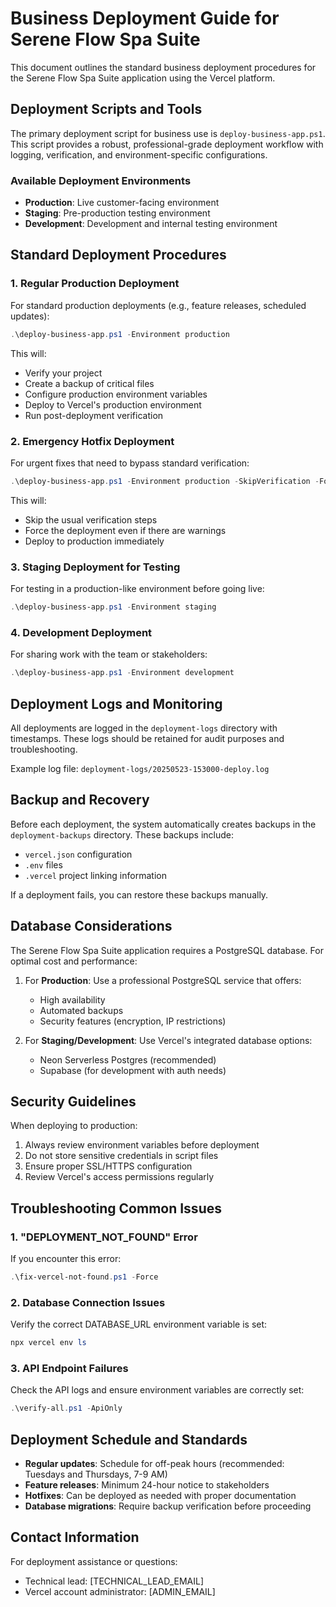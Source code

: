 # Business Deployment Guide for Serene Flow Spa Suite

This document outlines the standard business deployment procedures for the Serene Flow Spa Suite application using the Vercel platform.

## Deployment Scripts and Tools

The primary deployment script for business use is `deploy-business-app.ps1`. This script provides a robust, professional-grade deployment workflow with logging, verification, and environment-specific configurations.

### Available Deployment Environments

- **Production**: Live customer-facing environment
- **Staging**: Pre-production testing environment
- **Development**: Development and internal testing environment

## Standard Deployment Procedures

### 1. Regular Production Deployment

For standard production deployments (e.g., feature releases, scheduled updates):

```powershell
.\deploy-business-app.ps1 -Environment production
```

This will:
- Verify your project
- Create a backup of critical files
- Configure production environment variables
- Deploy to Vercel's production environment
- Run post-deployment verification

### 2. Emergency Hotfix Deployment

For urgent fixes that need to bypass standard verification:

```powershell
.\deploy-business-app.ps1 -Environment production -SkipVerification -Force
```

This will:
- Skip the usual verification steps
- Force the deployment even if there are warnings
- Deploy to production immediately

### 3. Staging Deployment for Testing

For testing in a production-like environment before going live:

```powershell
.\deploy-business-app.ps1 -Environment staging
```

### 4. Development Deployment

For sharing work with the team or stakeholders:

```powershell
.\deploy-business-app.ps1 -Environment development
```

## Deployment Logs and Monitoring

All deployments are logged in the `deployment-logs` directory with timestamps. These logs should be retained for audit purposes and troubleshooting.

Example log file: `deployment-logs/20250523-153000-deploy.log`

## Backup and Recovery

Before each deployment, the system automatically creates backups in the `deployment-backups` directory. These backups include:

- `vercel.json` configuration
- `.env` files
- `.vercel` project linking information

If a deployment fails, you can restore these backups manually.

## Database Considerations

The Serene Flow Spa Suite application requires a PostgreSQL database. For optimal cost and performance:

1. For **Production**: Use a professional PostgreSQL service that offers:
   - High availability
   - Automated backups
   - Security features (encryption, IP restrictions)

2. For **Staging/Development**: Use Vercel's integrated database options:
   - Neon Serverless Postgres (recommended)
   - Supabase (for development with auth needs)

## Security Guidelines

When deploying to production:

1. Always review environment variables before deployment
2. Do not store sensitive credentials in script files
3. Ensure proper SSL/HTTPS configuration
4. Review Vercel's access permissions regularly

## Troubleshooting Common Issues

### 1. "DEPLOYMENT_NOT_FOUND" Error

If you encounter this error:

```powershell
.\fix-vercel-not-found.ps1 -Force
```

### 2. Database Connection Issues

Verify the correct DATABASE_URL environment variable is set:

```powershell
npx vercel env ls
```

### 3. API Endpoint Failures

Check the API logs and ensure environment variables are correctly set:

```powershell
.\verify-all.ps1 -ApiOnly
```

## Deployment Schedule and Standards

- **Regular updates**: Schedule for off-peak hours (recommended: Tuesdays and Thursdays, 7-9 AM)
- **Feature releases**: Minimum 24-hour notice to stakeholders
- **Hotfixes**: Can be deployed as needed with proper documentation
- **Database migrations**: Require backup verification before proceeding

## Contact Information

For deployment assistance or questions:
- Technical lead: [TECHNICAL_LEAD_EMAIL]
- Vercel account administrator: [ADMIN_EMAIL]
